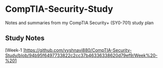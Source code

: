 # CompTIA-Security-Study
Notes and summaries from my CompTIA Security+ (SY0-701) study plan

## Study Notes
[Week-1
]https://github.com/vyshnavi880/CompTIA-Security-Study/blob/94b95f6497733822c2cc37b46336338620d79ef9/Week%20-%201
